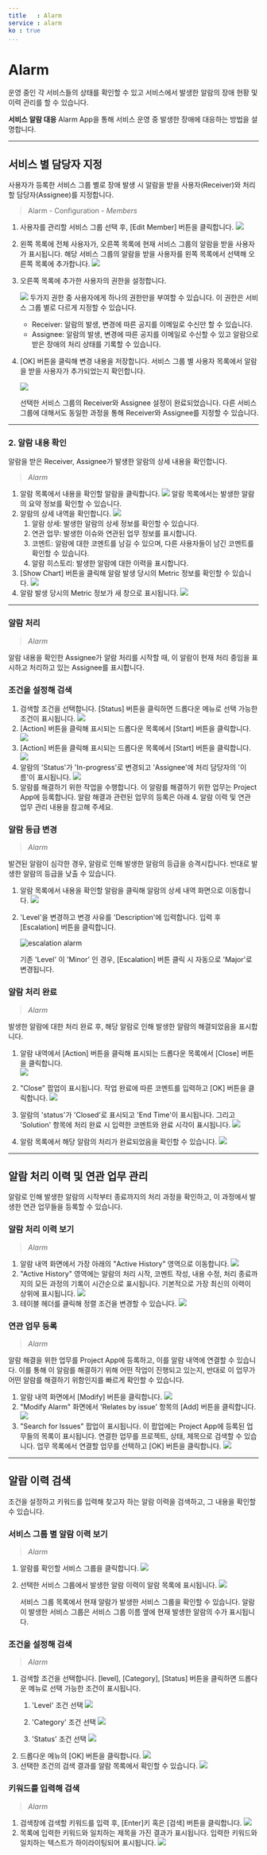 ```yaml
---
title   : Alarm
service : alarm
ko : true
...
```





<!-- TOC -->




#	Alarm

운영 중인 각 서비스들의 상태를 확인할 수 있고 서비스에서 발생한 알람의 장애 현황 및 이력 관리를 할 수 있습니다.

**서비스 알람 대응**
Alarm App을 통해 서비스 운영 중 발생한 장애에 대응하는 방법을 설명합니다.



--------------------------------------------------------------------------------


##	서비스 별 담당자 지정



사용자가 등록한 서비스 그룹 별로 장애 발생 시 알람을 받을 사용자(Receiver)와 처리할 담당자(Assignee)를 지정합니다.

>	Alarm - Configuration - *Members*

1.  사용자를 관리할 서비스 그룹 선택 후, [Edit Member] 버튼을 클릭합니다.
    ![][alarm_1_1]
2.  왼쪽 목록에 전체 사용자가, 오른쪽 목록에 현재 서비스 그룹의 알람을 받을 사용자가 표시됩니다.
    해당 서비스 그룹의 알람을 받을 사용자를 왼쪽 목록에서 선택해 오른쪽 목록에 추가합니다.
    ![][alarm_1_3]
3.  오른쪽 목록에 추가한 사용자의 권한을 설정합니다.

    ![][alarm_1_4]
    두가지 권한 중 사용자에게 하나의 권한만을 부여할 수 있습니다. 이 권한은 서비스 그룹 별로 다르게 지정할 수 있습니다.

    - Receiver: 알람의 발생, 변경에 따른 공지를 이메일로 수신만 할 수 있습니다.
    - Assignee: 알람의 발생, 변경에 따른 공지를 이메일로 수신할 수 있고 알람으로 받은 장애의 처리 상태를 기록할 수 있습니다.

4.  [OK] 버튼을 클릭해 변경 내용을 저장합니다. 서비스 그룹 별 사용자 목록에서 알람을 받을 사용자가 추가되었는지 확인합니다.

    ![][alarm_1_5]

    선택한 서비스 그룹의 Receiver와 Assignee 설정이 완료되었습니다.
    다른 서비스 그룹에 대해서도 동일한 과정을 통해 Receiver와 Assignee를 지정할 수 있습니다.



--------------------------------------------------------------------------------


###	2. 알람 내용 확인

알람을 받은 Receiver, Assignee가 발생한 알람의 상세 내용을 확인합니다.

>	*Alarm*

1.  알람 목록에서 내용을 확인할 알람을 클릭합니다.
    ![][alarm_1_5]
    알람 목록에서는 발생한 알람의 요약 정보를 확인할 수 있습니다.
2.  알람의 상세 내역을 확인합니다.
    ![][alarm_1_6]
    1.  알람 상세: 발생한 알람의 상세 정보를 확인할 수 있습니다.
    2.  연관 업무: 발생한 이슈와 연관된 업무 정보를 표시합니다. 
    3.  코멘트: 알람에 대한 코멘트를 남길 수 있으며, 다른 사용자들이 남긴 코멘트를 확인할 수 있습니다.
    4.  알람 히스토리: 발생한 알람에 대한 이력을 표시합니다.
3.  [Show Chart] 버튼을 클릭해 알람 발생 당시의 Metric 정보를 확인할 수 있습니다.
    ![][alarm_1_7]
4.  알람 발생 당시의 Metric 정보가 새 창으로 표시됩니다.
    ![][alarm_1_5]



--------------------------------------------------------------------------------


###	알람 처리

>	*Alarm*

알람 내용을 확인한 Assignee가 알람 처리를 시작할 때, 이 알람이 현재 처리 중임을 표시하고 처리하고 있는 Assignee를 표시합니다.


### 조건을 설정해 검색

1.  검색할 조건을 선택합니다. [Status] 버튼을 클릭하면 드롭다운 메뉴로 선택 가능한 조건이 표시됩니다.
    ![][alarm_1_9]
2.  [Action] 버튼을 클릭해 표시되는 드롭다운 목록에서 [Start] 버튼을 클릭합니다.
    ![][alarm_1_10]
3.  [Action] 버튼을 클릭해 표시되는 드롭다운 목록에서 [Start] 버튼을 클릭합니다.
    ![][alarm_1_11]
4.  알람의 'Status'가 'In-progress'로 변경되고 'Assignee'에 처리 담당자의 '이름'이 표시됩니다.
    ![][alarm_1_12]
5.  알람를 해결하기 위한 작업을 수행합니다. 이 알람를 해결하기 위한 업무는 Project App에 등록합니다. 알람 해결과 관련된 업무의 등록은 아래 4. 알람 이력 및 연관 업무 관리 내용을 참고해 주세요.


###	알람 등급 변경


>	*Alarm*

발견된 알람이 심각한 경우, 알람로 인해 발생한 알람의 등급을 승격시킵니다. 반대로 발생한 알람의 등급을 낮출 수 있습니다.

1.  알람 목록에서 내용을 확인할 알람을 클릭해 알람의 상세 내역 화면으로 이동합니다.
    ![][alarm_1_9]
2.  'Level'을 변경하고 변경 사유를 'Description'에 입력합니다. 입력 후 [Escalation] 버튼을 클릭합니다.

    ![escalation alarm][alarm_1_13]

    기존 'Level' 이 'Minor' 인 경우, [Escalation] 버튼 클릭 시 자동으로 'Major'로 변경됩니다.


###	알람 처리 완료


>	*Alarm*

발생한 알람에 대한 처리 완료 후, 해당 알람로 인해 발생한 알람의 해결되었음을 표시합니다.

1.  알람 내역에서 [Action] 버튼을 클릭해 표시되는 드롭다운 목록에서 [Close] 버튼을 클릭합니다.  
    ![][alarm_1_14]

2.  "Close" 팝업이 표시됩니다. 작업 완료에 따른 코멘트를 입력하고 [OK] 버튼을 클릭합니다.
    ![][alarm_1_15]
3.  알람의 'status'가 'Closed'로 표시되고 'End Time'이 표시됩니다. 그리고 'Solution' 항목에 처리 완료 시 입력한 코멘트와 완료 시각이 표시됩니다.
    ![][alarm_1_16]
4.  알람 목록에서 해당 알람의 처리가 완료되었음을 확인할 수 있습니다.
    ![][alarm_1_17]





--------------------------------------------------------------------------------


##  알람 처리 이력 및 연관 업무 관리

알람로 인해 발생한 알람의 시작부터 종료까지의 처리 과정을 확인하고, 이 과정에서 발생한 연관 업무들을 등록할 수 있습니다.

### 알람 처리 이력 보기

>	*Alarm*

1.  알람 내역 화면에서 가장 아래의 "Active History" 영역으로 이동합니다.
    ![][alarm_1_18]
2.  "Active History" 영역에는 알람의 처리 시작, 코멘트 작성, 내용 수정, 처리 종료까지의 모든 과정의 기록이 시간순으로 표시됩니다. 기본적으로 가장 최신의 이력이 상위에 표시됩니다.
    ![][alarm_1_19]
3.  테이블 헤더를 클릭해 정렬 조건을 변경할 수 있습니다.
    ![][alarm_1_20]



###	연관 업무 등록

>	*Alarm*

알람 해결을 위한 업무를 Project App에 등록하고, 이를 알람 내역에 연결할 수 있습니다.
이를 통해 이 알람를 해결하기 위해 어떤 작업이 진행되고 있는지, 반대로 이 업무가 어떤 알람를 해결하기 위함인지를 빠르게 확인할 수 있습니다.

1.  알람 내역 화면에서 [Modify] 버튼을 클릭합니다.
    ![][alarm_1_21]
2.  "Modify Alarm" 화면에서 'Relates by issue' 항목의 [Add] 버튼을 클릭합니다.
    ![][alarm_1_22]
3.  "Search for Issues" 팝업이 표시됩니다. 이 팝업에는 Project App에 등록된 업무들의 목록이 표시됩니다. 연결한 업무를 프로젝트, 상태, 제목으로 검색할 수 있습니다. 업무 목록에서 연결할 업무를 선택하고 [OK] 버튼을 클릭합니다.
    ![][alarm_1_23]



--------------------------------------------------------------------------------


##  알람 이력 검색


조건을 설정하고 키워드를 입력해 찾고자 하는 알람 이력을 검색하고, 그 내용을 확인할 수 있습니다.



###	서비스 그룹 별 알람 이력 보기

>	*Alarm*

1.  알람를 확인할 서비스 그룹을 클릭합니다.
    ![][alarm_1_24]
2.  선택한 서비스 그룹에서 발생한 알람 이력이 알람 목록에 표시됩니다.
    ![][alarm_1_25]

    서비스 그룹 목록에서 현재 알람가 발생한 서비스 그룹을 확인할 수 있습니다. 
    알람이 발생한 서비스 그룹은 서비스 그룹 이름 옆에 현재 발생한 알람의 수가 표시됩니다.


###	조건을 설정해 검색

>	*Alarm*

1.  검색할 조건을 선택합니다. [level], [Category], [Status] 버튼을 클릭하면 드롭다운 메뉴로 선택 가능한 조건이 표시됩니다.
    1.  'Level' 조건 선택
        ![][alarm_1_26]
    2.  'Category' 조건 선택
        ![][alarm_1_27]

    3.  'Status' 조건 선택
        ![][alarm_1_28]
2.  드롭다운 메뉴의 [OK] 버튼을 클릭합니다.
    ![][alarm_1_29]
3.  선택한 조건의 검색 결과를 알람 목록에서 확인할 수 있습니다.
    ![][alarm_1_30]



###	키워드를 입력해 검색

>	*Alarm*

1.  검색창에 검색할 키워드를 입력 후, [Enter]키 혹은 [검색]  버튼을 클릭합니다.
    ![][alarm_1_31]
2.  목록에 입력한 키워드와 일치하는 제목을 가진 결과가 표시됩니다. 입력한 키워드와 일치하는 텍스트가 하이라이팅되어 표시됩니다.
    ![][alarm_1_32]







<!-- 이미지 묶음 -->
[alarm_1_1]: ./resource/bnr_guide_alarm_1_1.png
[alarm_1_3]: ./resource/bnr_guide_alarm_1_3.png 
[alarm_1_4]: ./resource/bnr_guide_alarm_1_4.png
[alarm_1_5]: ./resource/bnr_guide_alarm_1_5.png
[alarm_1_5]: ./resource/bnr_guide_alarm_1_5.png
[alarm_1_6]: ./resource/bnr_guide_alarm_1_6.png
[alarm_1_7]: ./resource/bnr_guide_alarm_1_7.png
[alarm_1_5]: ./resource/bnr_guide_alarm_1_5.png
[alarm_1_9]: ./resource/bnr_guide_alarm_1_9.png
[alarm_1_10]: ./resource/bnr_guide_alarm_1_10.png
[alarm_1_11]: ./resource/bnr_guide_alarm_1_11.png
[alarm_1_12]: ./resource/bnr_guide_alarm_1_12.png
[alarm_1_9]: ./resource/bnr_guide_alarm_1_9.png
[alarm_1_13]: ./resource/bnr_guide_alarm_1_13.png
[alarm_1_14]: ./resource/bnr_guide_alarm_1_14.png
[alarm_1_15]: ./resource/bnr_guide_alarm_1_15.png
[alarm_1_16]: ./resource/bnr_guide_alarm_1_16.png
[alarm_1_17]: ./resource/bnr_guide_alarm_1_17.png
[alarm_1_18]: ./resource/bnr_guide_alarm_1_18.png
[alarm_1_19]: ./resource/bnr_guide_alarm_1_19.png
[alarm_1_20]: ./resource/bnr_guide_alarm_1_20.png
[alarm_1_21]: ./resource/bnr_guide_alarm_1_21.png
[alarm_1_22]: ./resource/bnr_guide_alarm_1_22.png
[alarm_1_23]: ./resource/bnr_guide_alarm_1_23.png
[alarm_1_24]: ./resource/bnr_guide_alarm_1_24.png
[alarm_1_25]: ./resource/bnr_guide_alarm_1_25.png
[alarm_1_26]: ./resource/bnr_guide_alarm_1_26.png
[alarm_1_27]: ./resource/bnr_guide_alarm_1_27.png
[alarm_1_28]: ./resource/bnr_guide_alarm_1_28.png
[alarm_1_29]: ./resource/bnr_guide_alarm_1_29.png
[alarm_1_30]: ./resource/bnr_guide_alarm_1_30.png
[alarm_1_31]: ./resource/bnr_guide_alarm_1_31.png
[alarm_1_32]: ./resource/bnr_guide_alarm_1_32.png

